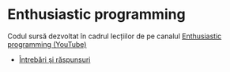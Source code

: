 # Enthusiastic programming
Codul sursă dezvoltat în cadrul lecțiilor de pe canalul [Enthusiastic programming (YouTube)](https://www.youtube.com/channel/UCJpAvS2jn1R-52Gbf9xMehQ)
* [Întrebări și răspunsuri](https://github.com/SDolha/EnthusiasticProgramming/wiki/%C3%8Entreb%C4%83ri-%C8%99i-r%C4%83spunsuri)
